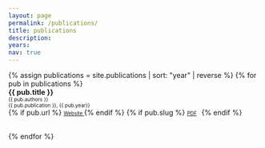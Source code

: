 ```yaml
---
layout: page
permalink: /publications/
title: publications
description:
years:
nav: true
---
```


<div class="publications">
<div style = 'margin-right;'>
{% assign publications = site.publications | sort: "year" | reverse %}
{% for pub in publications %}
<div class="pubitem">
  <div class="pubtitle">
    <b>{{ pub.title }}</b>
  </div>
  <div class="pubauthors">
    <font size="-2">{{ pub.authors }}</font>
  </div>
  <div class="pubinfo">
    <font size="-2">{{ pub.publication }}, {{ pub.year}}</font>
  </div>
  <div class="publinks">
    {% if pub.url %}
      <font size="-2"><a href="{{ pub.url}}"><i class="fas fa-link"></i> Website </a></font>
    {% endif %}
    {% if pub.slug %}
    <font size="-2"><a href="/assets/pdf/{{ pub.slug}}"><i class="far fa-file-pdf"></i> PDF</a>&nbsp;&nbsp;</font>
    {% endif %}


  </div>
  <br>
</div>

{% endfor %}
